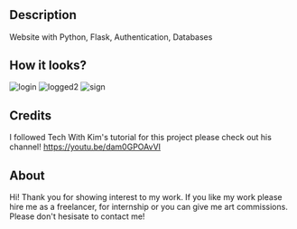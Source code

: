 # <HDFF With Python>

## Description

Website with Python, Flask, Authentication, Databases

## How it looks?

![login](https://user-images.githubusercontent.com/73942727/235217729-3126c787-6854-4c1b-9f03-dba949765ddd.png)
![logged2](https://user-images.githubusercontent.com/73942727/235217748-4df26786-c341-4673-bdca-6d2878c795ef.png)
![sign](https://user-images.githubusercontent.com/73942727/235217802-69e15522-9408-469a-82f9-9bb885a11c61.png)


## Credits

I followed Tech With Kim's tutorial for this project please check out his channel! 
   https://youtu.be/dam0GPOAvVI
   
   
## About
Hi! 
Thank you for showing interest to my work. 
If you like my work please hire me as a freelancer, for internship or you can give me art commissions.
Please don't hesisate to contact me!
